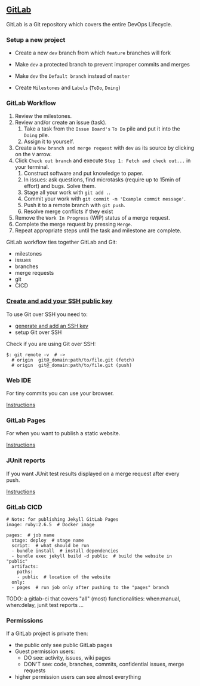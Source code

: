 ## [GitLab](https://gitlab.com/)

GitLab is a Git repository which covers the entire DevOps Lifecycle.  

### Setup a new project

* Create a new `dev` branch from which `feature` branches will fork
* Make `dev` a protected branch to prevent improper commits and merges
* Make `dev` the `Default branch` instead of `master`

* Create `Milestones` and `Labels` (`ToDo`, `Doing`)

### GitLab Workflow

1) Review the milestones.
2) Review and/or create an issue (task).
    1) Take a task from the `Issue Board's` `To Do` pile and put it into the `Doing` pile.
    2) Assign it to yourself.
3) Create a `New branch and merge request` with `dev` as its source by clicking on the `V` arrow.
4) Click `Check out branch` and execute `Step 1: Fetch and check out...` in your terminal.
    1) Construct software and put knowledge to paper.
    2) In issues: ask questions, find microtasks (require up to 15min of effort) and bugs. Solve them.
    3) Stage all your work with `git add .`.
    4) Commit your work with `git commit -m 'Example commit message'`.
    5) Push it to a remote branch with `git push`.
    6) Resolve merge conflicts if they exist
5) Remove the `Work In Progress` (WIP) status of a merge request.
6) Complete the merge request by pressing `Merge`.
7) Repeat appropriate steps until the task and milestone are complete.

GitLab workflow ties together GitLab and Git:
* milestones
* issues
* branches
* merge requests
* git
* CICD

### [Create and add your SSH public key](https://docs.gitlab.com/ee/gitlab-basics/create-your-ssh-keys.html)

To use Git over SSH you need to:
*  [generate and add an SSH key](Docs/User/General/SSH)
* setup Git over SSH

Check if you are using Git over SSH:
```
$: git remote -v  # ->
  # origin	git@_domain:path/to/file.git (fetch)
  # origin	git@_domain:path/to/file.git (push)
```

### Web IDE

For tiny commits you can use your browser.  

[Instructions](Docs/Projects/Repositories/WebIDE)

### GitLab Pages

For when you want to publish a static website.  

[Instructions](Docs/CICD/GitLabPages/CICD/GitLabPages)

### JUnit reports

If you want JUnit test results displayed on a merge request after every push.  

[Instructions](Docs/CICD/JUnitTestReports)

### GitLab CICD

```
# Note: for publishing Jekyll GitLab Pages
image: ruby:2.6.5  # Docker image

pages:  # job name
  stage: deploy  # stage name
  script:  # what should be run
  - bundle install  # install dependencies
  - bundle exec jekyll build -d public  # build the website in "public"
  artifacts:
    paths:
    - public  # location of the website
  only:
  - pages  # run job only after pushing to the "pages" branch
```

TODO: a gitlab-ci that covers "all" (most) functionalities: when:manual, when:delay, junit test reports ...

### Permissions

If a GitLab project is private then:
* the public only see public GitLab pages
* Guest permission users:
    * DO see: activity, issues, wiki pages
    * DON'T see: code, branches, commits, confidential issues, merge requests
* higher permission users can see almost everything

